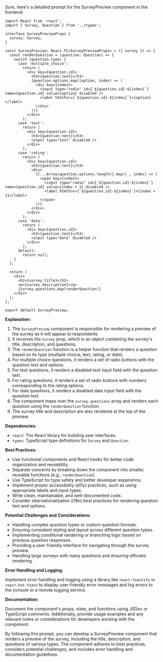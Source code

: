Sure, here's a detailed prompt for the SurveyPreview component in the frontend:

```tsx
import React from 'react';
import { Survey, Question } from '../types';

interface SurveyPreviewProps {
  survey: Survey;
}

const SurveyPreview: React.FC<SurveyPreviewProps> = ({ survey }) => {
  const renderQuestion = (question: Question) => {
    switch (question.type) {
      case 'multiple_choice':
        return (
          <div key={question.id}>
            <h3>{question.text}</h3>
            {question.options.map((option, index) => (
              <div key={index}>
                <input type="radio" id={`${question.id}-${index}`} name={question.id} value={option} disabled />
                <label htmlFor={`${question.id}-${index}`}>{option}</label>
              </div>
            ))}
          </div>
        );
      case 'text':
        return (
          <div key={question.id}>
            <h3>{question.text}</h3>
            <input type="text" disabled />
          </div>
        );
      case 'rating':
        return (
          <div key={question.id}>
            <h3>{question.text}</h3>
            <div>
              {[...Array(question.options.length)].map((_, index) => (
                <span key={index}>
                  <input type="radio" id={`${question.id}-${index}`} name={question.id} value={index + 1} disabled />
                  <label htmlFor={`${question.id}-${index}`}>{index + 1}</label>
                </span>
              ))}
            </div>
          </div>
        );
      case 'date':
        return (
          <div key={question.id}>
            <h3>{question.text}</h3>
            <input type="date" disabled />
          </div>
        );
      default:
        return null;
    }
  };

  return (
    <div>
      <h2>{survey.title}</h2>
      <p>{survey.description}</p>
      {survey.questions.map(renderQuestion)}
    </div>
  );
};

export default SurveyPreview;
```

**Explanation:**

1. The `SurveyPreview` component is responsible for rendering a preview of the survey as it will appear to respondents.
2. It receives the `survey` prop, which is an object containing the survey's title, description, and questions.
3. The `renderQuestion` function is a helper function that renders a question based on its type (multiple choice, text, rating, or date).
4. For multiple choice questions, it renders a set of radio buttons with the question text and options.
5. For text questions, it renders a disabled text input field with the question text.
6. For rating questions, it renders a set of radio buttons with numbers corresponding to the rating options.
7. For date questions, it renders a disabled date input field with the question text.
8. The component maps over the `survey.questions` array and renders each question using the `renderQuestion` function.
9. The survey title and description are also rendered at the top of the preview.

**Dependencies:**

- `react`: The React library for building user interfaces.
- `types`: TypeScript type definitions for `Survey` and `Question`.

**Best Practices:**

- Use functional components and React hooks for better code organization and reusability.
- Separate concerns by breaking down the component into smaller, reusable functions (e.g., `renderQuestion`).
- Use TypeScript for type safety and better developer experience.
- Implement proper accessibility (a11y) practices, such as using appropriate labels and input types.
- Write clean, maintainable, and well-documented code.
- Consider internationalization (i18n) best practices for rendering question text and options.

**Potential Challenges and Considerations:**

- Handling complex question types or custom question formats.
- Ensuring consistent styling and layout across different question types.
- Implementing conditional rendering or branching logic based on previous question responses.
- Providing a user-friendly interface for navigating through the survey preview.
- Handling large surveys with many questions and ensuring efficient rendering.

**Error Handling and Logging:**

Implement error handling and logging using a library like `react-toastify` or `react-hot-toast` to display user-friendly error messages and log errors to the console or a remote logging service.

**Documentation:**

Document the component's props, state, and functions using JSDoc or TypeScript comments. Additionally, provide usage examples and any relevant notes or considerations for developers working with the component.

By following this prompt, you can develop a SurveyPreview component that renders a preview of the survey, including the title, description, and questions of various types. The component adheres to best practices, considers potential challenges, and includes error handling and documentation guidelines.